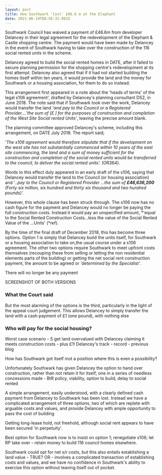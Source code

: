 ```yaml
---
layout: post
title: How Southwark 'lost' £46.6 m at the Elephant
date: 2021-06-19T08:56:33.093Z
---
```

Southwark Council has waived a payment of £46.6m from developer Delancey in their legal agreement for the redevelopment of the Elephant & Castle shopping centre. The payment would have been made by Delancey in the event of Southwark having to take over the construction of the 116 social rented units in the scheme.

Delancey agreed to build the social rented homes in DATE, after it failed to secure planning permission for the shopping centre's redevelopment at its first attempt.   Delancey also agreed that if it had not started building the homes itself within ten years, it would provide the land and the money for Southwark or a housing association, for them to do so instead.

This arrangement first appeared in a note about the 'heads of terms' of the legal s106 agreement', drafted by Delancey's planning consultant DS2, in June 2018.  The note said that if Southwark took over the work, Delancey would transfer the land *'and pay to the Council or a Registered Provider....'the sum of \[£    ] for the purposes of construction and completion of the West Site Social rented Units'*, leaving the precise amount blank. 

The planning committee approved Delancey's scheme, including this arrangement, on DATE July  2018.  The report said;

*'The s106 agreement would therefore stipulate that if the development  on the west site has not substantially commenced within 10 years of the east site commencing, the land and a sum of money sufficient for the construction and completion of the social rented units would be transferred to the council, to deliver the social rented units'.* (OR364).

Words to this effect duly appeared in an early draft of the s106, saying that Delancey would transfer the land to the Council (or housing association) and '*..pay to the Council or Registered Provider ...the sum of **£46,636,200** (Forty six million, six hundred and thirty six thousand and two hundred pounds)'.*

However, this whole clause has been struck through. The s106 now has no cash figure for the payment and Delancey would no longer be paying the full construction costs.  Instead it would pay an unspecified amount, *'equal to the Social Rented Construction Costs...less the value of the Social Rented Value of the ...Units' (*ref).

By the time of the final draft of December 2018, this has become three options.  Option 1 is simply that Delancey build the units itself, for Southwark or a housing association to take on,the usual course under a s106 agreement.  The other two options require Southwark to meet upfront costs themselves (recouping these from selling or letting the non residential elements parts of the building) or getting the net social rent construction payment, the amount to be agreed or *'determined by the Specialist'*. 

There will no longer be any payment   



SCREENSHOT OF BOTH VERSIONS

### What the Court said

But the most alarming of the options is the third, particularly in the light of the appeal court judgement.  This allows Delancey to simply transfer the land with a cash payment of £1 (one pound), with nothing else 



### Who will pay for the social housing?

 Worst case scenario - S get land overvalued with Delancey claiming it meets construction costs  - plus £1!  Delancey's track - record - previous blog

How has Southwark got itself inot a position where this is even a possibility?

Unfortunately Southwark has given Delancey the option to hand over construction, rather than not retain it for itself; one in a series of needless concessions made - BtR policy, viability, option to build, delay to social rented

A simple arrangement, easily understood, with a clearly defined cash payment from Delancey to Southwark has been lost. Instead we have a complicated arrangement of three options, two of which are replete with arguable costs and values, and provide Delancey with ample opportunity to pass the cost of building 

Getting long-lease hold, not freehold, although social rent appears to have been secured 'in perpetuity'.

Best option for Southwark now is to insist on option 1; renegotiate s106; let RP take over - retain money to build 116 council homes elsewhere.

Southwark could opt for net s/r costs, but this also entails establishing a land value - TRUE? OR - involves a complicated transaction of establishing costs and values, and we have no confidence in Southwark's ability to exercise this option without leaving itself out of pocket.